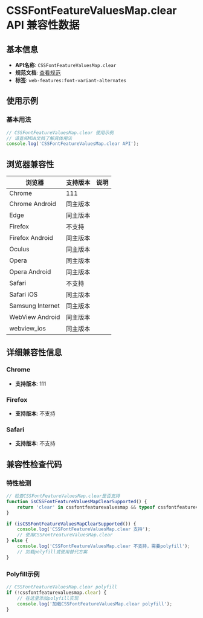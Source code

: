 # CSSFontFeatureValuesMap.clear API 兼容性数据

## 基本信息

- **API名称**: `CSSFontFeatureValuesMap.clear`
- **规范文档**: [查看规范](https://drafts.csswg.org/css-fonts/#cssfontfeaturevaluesmap)
- **标签**: `web-features:font-variant-alternates`

## 使用示例

### 基本用法

```javascript
// CSSFontFeatureValuesMap.clear 使用示例
// 请查阅MDN文档了解具体用法
console.log('CSSFontFeatureValuesMap.clear API');
```

## 浏览器兼容性

| 浏览器 | 支持版本 | 说明 |
|--------|----------|------|
| Chrome | 111 |  |
| Chrome Android | 同主版本 |  |
| Edge | 同主版本 |  |
| Firefox | 不支持 |  |
| Firefox Android | 同主版本 |  |
| Oculus | 同主版本 |  |
| Opera | 同主版本 |  |
| Opera Android | 同主版本 |  |
| Safari | 不支持 |  |
| Safari iOS | 同主版本 |  |
| Samsung Internet | 同主版本 |  |
| WebView Android | 同主版本 |  |
| webview_ios | 同主版本 |  |

## 详细兼容性信息

### Chrome

- **支持版本**: 111

### Firefox

- **支持版本**: 不支持

### Safari

- **支持版本**: 不支持

## 兼容性检查代码

### 特性检测

```javascript
// 检查CSSFontFeatureValuesMap.clear是否支持
function isCSSFontFeatureValuesMapClearSupported() {
    return 'clear' in cssfontfeaturevaluesmap && typeof cssfontfeaturevaluesmap.clear === 'function';
}

if (isCSSFontFeatureValuesMapClearSupported()) {
    console.log('CSSFontFeatureValuesMap.clear 支持');
    // 使用CSSFontFeatureValuesMap.clear
} else {
    console.log('CSSFontFeatureValuesMap.clear 不支持，需要polyfill');
    // 加载polyfill或使用替代方案
}
```

### Polyfill示例

```javascript
// CSSFontFeatureValuesMap.clear polyfill
if (!cssfontfeaturevaluesmap.clear) {
    // 在这里添加polyfill实现
    console.log('加载CSSFontFeatureValuesMap.clear polyfill');
}
```

